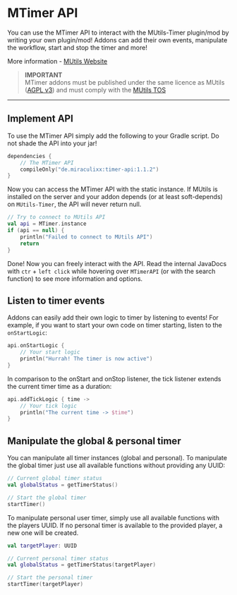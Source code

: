 # MTimer API
You can use the MTimer API to interact with the MUtils-Timer plugin/mod by writing your own plugin/mod!
Addons can add their own events, manipulate the workflow, start and stop the timer and more!

More information - [MUtils Website](https://mutils.net)

> **IMPORTANT**<br>
> MTimer addons must be published under the same licence as MUtils ([AGPL v3](https://www.gnu.org/licenses/agpl-3.0.en.html)) and must comply with the [MUtils TOS](https://mutils.net/legal/tos)

---
## Implement API
To use the MTimer API simply add the following to your Gradle script. Do not shade the API into your jar!
````kotlin
dependencies {
    // The MTimer API
    compileOnly("de.miraculixx:timer-api:1.1.2")
}
````
Now you can access the MTimer API with the static instance. If MUtils is installed on the server and your addon depends (or at least soft-depends) on ``MUtils-Timer``, the API will never return null.
````kotlin
// Try to connect to MUtils API
val api = MTimer.instance
if (api == null) {
    println("Failed to connect to MUtils API")
    return
}
````
Done! Now you can freely interact with the API. Read the internal JavaDocs with ``ctr`` + `left click` while hovering over `MTimerAPI` (or with the search function) to see more information and options.

## Listen to timer events
Addons can easily add their own logic to timer by listening to events! For example, if you want to start your own code on timer starting, listen to the ``onStartLogic``:
````kotlin
api.onStartLogic {
    // Your start logic
    println("Hurrah! The timer is now active")
}
````
In comparison to the onStart and onStop listener, the tick listener extends the current timer time as a duration:
````kotlin
api.addTickLogic { time ->
    // Your tick logic
    println("The current time -> $time")
}
````

## Manipulate the global & personal timer
You can manipulate all timer instances (global and personal). To manipulate the global timer just use all available functions without providing any UUID:
````kotlin
// Current global timer status
val globalStatus = getTimerStatus()

// Start the global timer
startTimer()
````
To manipulate personal user timer, simply use all available functions with the players UUID. If no personal timer is available to the provided player, a new one will be created.

````kotlin
val targetPlayer: UUID

// Current personal timer status
val globalStatus = getTimerStatus(targetPlayer)

// Start the personal timer
startTimer(targetPlayer)
````